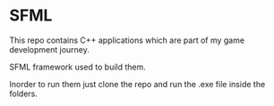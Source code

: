 # SFML

This repo contains C++ applications which are part of my game development journey.

SFML framework used to build them.

Inorder to run them just clone the repo and run the .exe file inside the folders.
